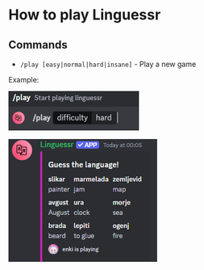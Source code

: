 # How to play Linguessr

## Commands

* `/play [easy|normal|hard|insane]` - Play a new game

Example:

![input example](assets/input_example.png)

![output example](assets/output_example.png)